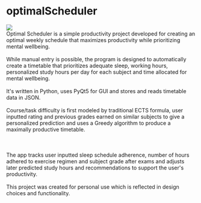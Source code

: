 # optimalScheduler
![](https://github.com/gruvian/optimalScheduler/blob/main/logoLight.png) <br />
Optimal Scheduler is a simple productivity project developed for creating an optimal weekly schedule that maximizes productivity while prioritizing mental wellbeing.<br /> <br />
While manual entry is possible, the program is designed to automatically create a timetable that prioritizes adequate sleep, working hours, personalized study hours per day for each subject 
and time allocated for mental wellbeing. <br /> <br />
It's written in Python, uses PyQt5 for GUI and stores and reads timetable data in JSON. <br /> <br />
Course/task difficulty is first modeled by traditional ECTS formula, user inputted rating and previous grades earned on similar subjects to give a personalized prediction and uses a Greedy algorithm to produce a maximally productive timetable. <br /> <br />
<br /> <br /> The app tracks user inputted sleep schedule adherence, number of hours adhered to exercise regimen and subject grade after exams and adjusts later predicted study hours and recommendations to support the user's productivity. 
<br />
<br /> This project was created for personal use which is reflected in design choices and functionality. 
